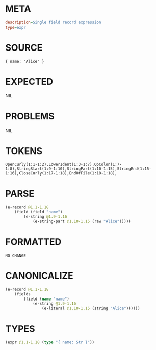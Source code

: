 # META
~~~ini
description=Single field record expression
type=expr
~~~
# SOURCE
~~~roc
{ name: "Alice" }
~~~
# EXPECTED
NIL
# PROBLEMS
NIL
# TOKENS
~~~zig
OpenCurly(1:1-1:2),LowerIdent(1:3-1:7),OpColon(1:7-1:8),StringStart(1:9-1:10),StringPart(1:10-1:15),StringEnd(1:15-1:16),CloseCurly(1:17-1:18),EndOfFile(1:18-1:18),
~~~
# PARSE
~~~clojure
(e-record @1.1-1.18
	(field (field "name")
		(e-string @1.9-1.16
			(e-string-part @1.10-1.15 (raw "Alice")))))
~~~
# FORMATTED
~~~roc
NO CHANGE
~~~
# CANONICALIZE
~~~clojure
(e-record @1.1-1.18
	(fields
		(field (name "name")
			(e-string @1.9-1.16
				(e-literal @1.10-1.15 (string "Alice"))))))
~~~
# TYPES
~~~clojure
(expr @1.1-1.18 (type "{ name: Str }"))
~~~
